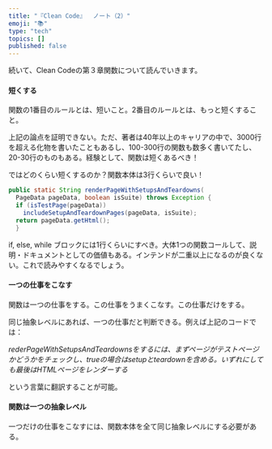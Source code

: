 ```yaml
---
title: "『Clean Code』  ノート（2）"
emoji: "📚"
type: "tech"
topics: []
published: false
---
```


続いて、Clean Codeの第３章関数について読んでいきます。

#### 短くする

関数の1番目のルールとは、短いこと。2番目のルールとは、もっと短くすること。

上記の論点を証明できない。ただ、著者は40年以上のキャリアの中で、3000行を超える化物を書いたこともあるし、100-300行の関数も数多く書いてたし、20-30行のものもある。経験として、関数は短くあるべき！

ではどのくらい短くするのか？関数本体は3行くらいで良い！

```java
public static String renderPageWithSetupsAndTeardowns(
  PageData pageData, boolean isSuite) throws Exception {
  if (isTestPage(pageData))
    includeSetupAndTeardownPages(pageData, isSuite);
  return pageData.getHtml();
  }
```

if, else, while ブロックには1行くらいにすべき。大体1つの関数コールして、説明・ドキュメントとしての価値もある。インテンドが二重以上になるのが良くない。これで読みやすくなるでしょう。

#### 一つの仕事をこなす

関数は一つの仕事をする。この仕事をうまくこなす。この仕事だけをする。

同じ抽象レベルにあれば、一つの仕事だと判断できる。例えば上記のコードでは：

*rederPageWithSetupsAndTeardownsをするには、まずページがテストページかどうかをチェックし、trueの場合はsetupとteardownを含める。いずれにしても最後はHTMLページをレンダーする*

という言葉に翻訳することが可能。

#### 関数は一つの抽象レベル

一つだけの仕事をこなすには、関数本体を全て同じ抽象レベルにする必要がある。